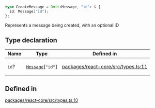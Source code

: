 ```ts
type CreateMessage = Omit<Message, "id"> & {
  id: Message["id"];
};
```

Represents a message being created, with an optional ID

## Type declaration

<table>
<thead>
<tr>
<th>Name</th>
<th>Type</th>
<th>Defined in</th>
</tr>
</thead>
<tbody>
<tr>
<td>

`id`?

</td>
<td>

[`Message`](Message.md)\[`"id"`\]

</td>
<td>

[packages/react-core/src/types.ts:11](https://github.com/thesysdev/crayonai/blob/6eac6f4f2cad380ceb23505021a977f1a24045b3/frontend-sdk/packages/react-core/src/types.ts#L11)

</td>
</tr>
</tbody>
</table>

## Defined in

[packages/react-core/src/types.ts:10](https://github.com/thesysdev/crayonai/blob/6eac6f4f2cad380ceb23505021a977f1a24045b3/frontend-sdk/packages/react-core/src/types.ts#L10)
